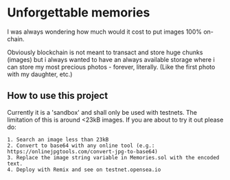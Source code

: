 # Unforgettable memories

I was always wondering how much would it cost to put images 100% on-chain.

Obviously blockchain is not meant to transact and store huge chunks (images) but i always wanted to have an always available storage where i can store my most precious photos - forever, literally. (Like the first photo with my daughter, etc.)

## How to use this project

Currently it is a 'sandbox' and shall only be used with testnets. The limitation of this is around <23kB images.
If you are about to try it out please do:
```
1. Search an image less than 23kB 
2. Convert to base64 with any online tool (e.g.: https://onlinejpgtools.com/convert-jpg-to-base64)
3. Replace the image string variable in Memories.sol with the encoded text.
4. Deploy with Remix and see on testnet.opensea.io
```